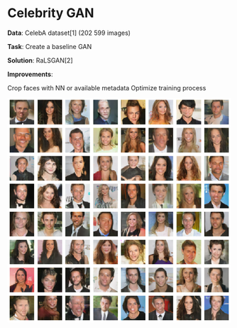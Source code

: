 # Celebrity GAN

__Data__: CelebA dataset[1] (202 599 images)

__Task__: Create a baseline GAN 

__Solution__: RaLSGAN[2]

__Improvements__:

Crop faces with NN or available metadata
Optimize training process

![](example_output.png)
